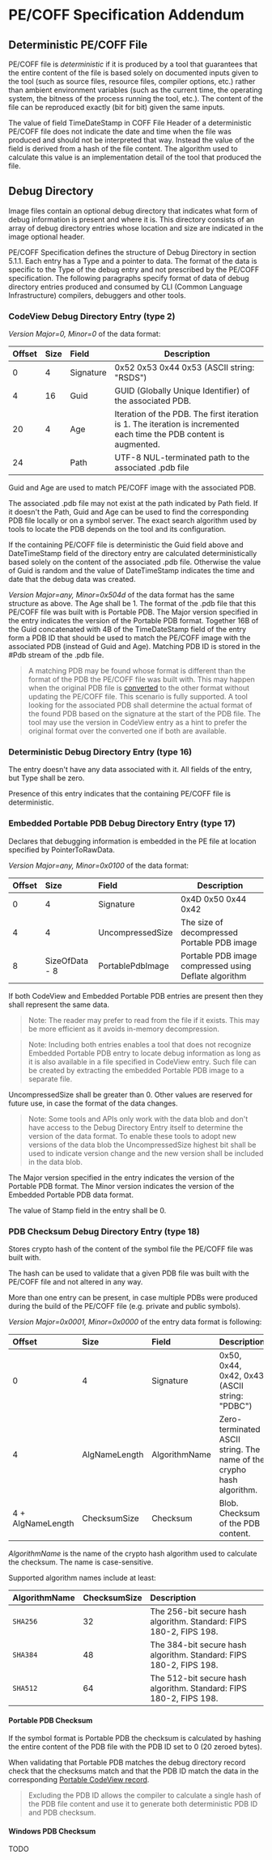# PE/COFF Specification Addendum

## Deterministic PE/COFF File

PE/COFF file is _deterministic_ if it is produced by a tool that guarantees that the entire content of the file is based solely on documented inputs given to the tool (such as source files, resource files, compiler options, etc.) rather than ambient environment variables (such as the current time, the operating system, the bitness of the process running the tool, etc.). The content of the file can be reproduced exactly (bit for bit) given the same inputs.

The value of field TimeDateStamp in COFF File Header of a deterministic PE/COFF file does not indicate the date and time when the file was produced and should not be interpreted that way. Instead the value of the field is derived from a hash of the file content. The algorithm used to calculate this value is an implementation detail of the tool that produced the file.

## Debug Directory

Image files contain an optional debug directory that indicates what form of debug information is present and where it is. This directory consists of an array of debug directory entries whose location and size are indicated in the image optional header.

PE/COFF Specification defines the structure of Debug Directory in section 5.1.1. Each entry has a Type and a pointer to data. The format of the data is specific to the Type of the debug entry and not prescribed by the PE/COFF specification. The following paragraphs specify format of data of debug directory entries produced and consumed by CLI (Common Language Infrastructure) compilers, debuggers and other tools.

### CodeView Debug Directory Entry (type 2)

*Version Major=0, Minor=0* of the data format:

| Offset | Size | Field          | Description                                                    |
|:-------|:-----|:---------------|----------------------------------------------------------------|
| 0      | 4    | Signature      | 0x52 0x53 0x44 0x53 (ASCII string: "RSDS") |
| 4      | 16   | Guid           | GUID (Globally Unique Identifier) of the associated PDB.  
| 20     | 4    | Age            | Iteration of the PDB. The first iteration is 1. The iteration is incremented each time the PDB content is augmented.
| 24     |      | Path           | UTF-8 NUL-terminated path to the associated .pdb file |

Guid and Age are used to match PE/COFF image with the associated PDB. 

The associated .pdb file may not exist at the path indicated by Path field. If it doesn't the Path, Guid and Age can be used to find the corresponding PDB file locally or on a symbol server. The exact search algorithm used by tools to locate the PDB depends on the tool and its configuration.

If the containing PE/COFF file is deterministic the Guid field above and DateTimeStamp field of the directory entry are calculated deterministically based solely on the content of the associated .pdb file. Otherwise the value of Guid is random and the value of DateTimeStamp indicates the time and date that the debug data was created.

<a name="PortableCodeViewEntry"></a> *Version Major=any, Minor=0x504d* of the data format has the same structure as above. The Age shall be 1. The format of the .pdb file that this PE/COFF file was built with is Portable PDB. The Major version specified in the entry indicates the version of the Portable PDB format. Together 16B of the Guid concatenated with 4B of the TimeDateStamp field of the entry form a PDB ID that should be used to match the PE/COFF image with the associated PDB (instead of Guid and Age). Matching PDB ID is stored in the #Pdb stream of the .pdb file.

> A matching PDB may be found whose format is different than the format of the PDB the PE/COFF file was built with. This may happen when the original PDB file is [converted](http://github.com/dotnet/symreader-converter) to the other format without updating the PE/COFF file. This scenario is fully supported. A tool looking for the associated PDB shall determine the actual format of the found PDB based on the signature at the start of the PDB file. The tool may use the version in CodeView entry as a hint to prefer the original format over the converted one if both are available.

### Deterministic Debug Directory Entry (type 16)

The entry doesn't have any data associated with it. All fields of the entry, but Type shall be zero.

Presence of this entry indicates that the containing PE/COFF file is deterministic. 

### Embedded Portable PDB Debug Directory Entry (type 17)

Declares that debugging information is embedded in the PE file at location specified by PointerToRawData. 

*Version Major=any, Minor=0x0100* of the data format:

| Offset | Size           | Field            | Description                                           |
|:-------|:---------------|:-----------------|-------------------------------------------------------|
| 0      | 4              | Signature        | 0x4D 0x50 0x44 0x42                                   |
| 4      | 4              | UncompressedSize | The size of decompressed Portable PDB image           |
| 8      | SizeOfData - 8 | PortablePdbImage | Portable PDB image compressed using Deflate algorithm | 


If both CodeView and Embedded Portable PDB entries are present then they shall represent the same data.

> Note: The reader may prefer to read from the file if it exists. This may be more efficient as it avoids in-memory decompression.

> Note: Including both entries enables a tool that does not recognize Embedded Portable PDB entry to locate debug information as long as it is also available in a file specified in CodeView entry. Such file can be created by extracting the embedded Portable PDB image to a separate file.

UncompressedSize shall be greater than 0. Other values are reserved for future use, in case the format of the data changes.

> Note: Some tools and APIs only work with the data blob and don't have access to the Debug Directory Entry itself to determine the version of the data format. To enable these tools to adopt new versions of the data blob the UncompressedSize highest bit shall be used to indicate version change and the new version shall be included in the data blob.

The Major version specified in the entry indicates the version of the Portable PDB format. The Minor version indicates the version of the Embedded Portable PDB data format.

The value of Stamp field in the entry shall be 0.

### PDB Checksum Debug Directory Entry (type 18)

Stores crypto hash of the content of the symbol file the PE/COFF file was built with.

The hash can be used to validate that a given PDB file was built with the PE/COFF file and not altered in any way. 

More than one entry can be present, in case multiple PDBs were produced during the build of the PE/COFF file (e.g. private and public symbols). 

*Version Major=0x0001, Minor=0x0000* of the entry data format is following:

| Offset            | Size          | Field          | Description                                                             |
|:------------------|:--------------|:---------------|-------------------------------------------------------------------------|
| 0                 | 4             | Signature      | 0x50, 0x44, 0x42, 0x43 (ASCII string: "PDBC")                           |
| 4                 | AlgNameLength | AlgorithmName  | Zero-terminated ASCII string. The name of the crypho hash algorithm.    |
| 4 + AlgNameLength | ChecksumSize  | Checksum       | Blob. Checksum of the PDB content.                                      |

_AlgorithmName_ is the name of the crypto hash algorithm used to calculate the checksum. The name is case-sensitive.

Supported algorithm names include at least:

| AlgorithmName | ChecksumSize | Description                                                        |
|:--------------|:-------------|:-------------------------------------------------------------------|
| `SHA256`      | 32           | The 256-bit secure hash algorithm. Standard: FIPS 180-2, FIPS 198. |
| `SHA384`      | 48           | The 384-bit secure hash algorithm. Standard: FIPS 180-2, FIPS 198. |
| `SHA512`      | 64           | The 512-bit secure hash algorithm. Standard: FIPS 180-2, FIPS 198. |

#### Portable PDB Checksum

If the symbol format is Portable PDB the checksum is calculated by hashing the entire content of the PDB file with the PDB ID set to 0 (20 zeroed bytes).

When validating that Portable PDB matches the debug directory record check that the checksums match and that the PDB ID match the data in the corresponding [Portable CodeView record](#PortableCodeViewEntry).

> Excluding the PDB ID allows the compiler to calculate a single hash of the PDB file content and use it to generate both deterministic PDB ID and PDB checksum.

#### Windows PDB Checksum

TODO
